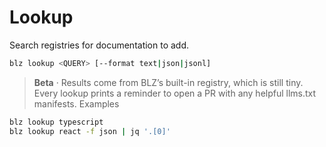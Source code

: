 # Lookup

Search registries for documentation to add.

```bash
blz lookup <QUERY> [--format text|json|jsonl]
```

> **Beta** · Results come from BLZ’s built-in registry, which is still tiny. Every lookup prints a reminder to open a PR with any helpful llms.txt manifests.
Examples

```bash
blz lookup typescript
blz lookup react -f json | jq '.[0]'
```
